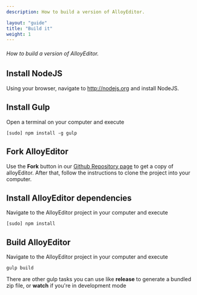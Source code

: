 ```yaml
---
description: How to build a version of AlloyEditor.

layout: "guide"
title: "Build it"
weight: 1
---
```


###### How to build a version of AlloyEditor.

<article id="article1">

## Install NodeJS

Using your browser, navigate to http://nodejs.org and install NodeJS.

</article>

<article id="article2">

## Install Gulp

<span class="code-header">Open a terminal on your computer and execute</span>

```text/x-sh
[sudo] npm install -g gulp
```

</article>

<article id="article3">

## Fork AlloyEditor

Use the <strong>Fork</strong> button in our <a href="https://github.com/liferay/alloy-editor">Github Repository page</a> to get a copy of alloyEditor. After that, follow the instructions to clone the project into your computer.

</article>

<article id="article4">

## Install AlloyEditor dependencies

<span class="code-header">Navigate to the AlloyEditor project in your computer and execute</span>

```text/x-sh
[sudo] npm install
```
</article>

<article id="article5">

## Build AlloyEditor

<span class="code-header">Navigate to the AlloyEditor project in your computer and execute</span>

```text/x-sh
gulp build
```

<p class="guide-note">There are other gulp tasks you can use like <strong>release</strong> to generate a bundled zip file, or <strong>watch</strong> if you're in development mode</p>


</article>
